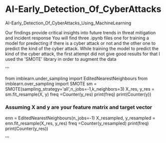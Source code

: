 # AI-Early_Detection_Of_CyberAttacks
AI-Early_Detection_Of_CyberAttacks_Using_MachineLearning

Our findings provide critical insights into future trends in threat mitigation and incident response
You will find three .ipynb files one for training a model for predecting if there is a cyber attack or not
and the other one to predict the kind of the cyber attack.
While training the model to predict the kind of the cyber attack, the first attempt did not give good results
for that I used the 'SMOTE' library in order to augment the data 

'''

from imblearn.under_sampling import EditedNearestNeighbours
from imblearn.over_sampling import SMOTE
sm = SMOTE(sampling_strategy='all',n_jobs=-1,k_neighbors=3)
X_res, y_res = sm.fit_resample(X, y)
freq =Counter(y_res)
print(freq)
print(Counter(y))

### Assuming X and y are your feature matrix and target vector
enn = EditedNearestNeighbours(n_jobs=-1)
X_resampled, y_resampled = enn.fit_resample(X_res, y_res)
freq =Counter(y_resampled)
print(freq)
print(Counter(y_res))

'''
